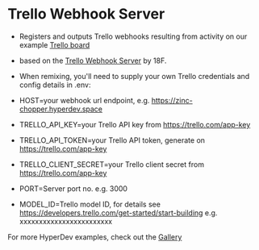 # Trello Webhook Server

- Registers and outputs Trello webhooks resulting from activity on our example [Trello board](https://trello.com/invite/b/yq3o4Y1u/80930e588269335357e6d176f28496c7/hyperdev-trello-webhook-server-example)

- based on the [Trello Webhook Server](https://github.com/18F/trello-webhook-server) by 18F.

- When remixing, you'll need to supply your own Trello credentials and config details in .env:

- HOST=your webhook url endpoint, e.g. https://zinc-chopper.hyperdev.space

- TRELLO_API_KEY=your Trello API key from https://trello.com/app-key

- TRELLO_API_TOKEN=your Trello API token, generate on https://trello.com/app-key

- TRELLO_CLIENT_SECRET=your Trello client secret from https://trello.com/app-key

- PORT=Server port no. e.g. 3000

- MODEL_ID=Trello model ID, for details see https://developers.trello.com/get-started/start-building e.g. xxxxxxxxxxxxxxxxxxxxxxxx

For more HyperDev examples, check out the [Gallery](https://hyperdev.com/community/)